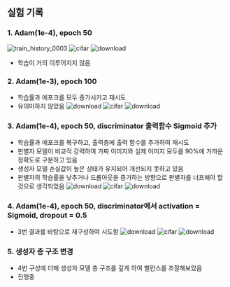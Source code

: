 ## 실험 기록

### 1. Adam(1e-4), epoch 50

![train_history_0003](https://github.com/user-attachments/assets/b654ff0f-00f0-4dcf-9e38-be701ab3f7af)
![cifar](https://github.com/user-attachments/assets/730821e1-5fde-4c09-9658-62ed679befa9)
![download](https://github.com/user-attachments/assets/7324e08e-49c2-4e4b-9f27-6d0776a922e8)
- 학습이 거의 이루어지지 않음

### 2. Adam(1e-3), epoch 100
- 학습률과 에포크를 모두 증가시키고 재시도
- 유의미하지 않았음
![download](https://github.com/user-attachments/assets/b75264c3-f368-4182-b948-75ebd7890cc7)
![cifar](https://github.com/user-attachments/assets/77a5a8a4-d30a-4d16-a3d6-62512aa0824b)
![download](https://github.com/user-attachments/assets/2dff07f3-8600-4b3a-b764-b2fd35e9ed17)

### 3. Adam(1e-4), epoch 50, discriminator 출력함수 Sigmoid 추가
- 학습률과 에포크를 복구하고, 출력층에 출력 함수를 추가하여 재시도
- 판별자 모델이 비교적 강력하여 가짜 이미지와 실제 이미지 모두를 90%에 가까운 정확도로 구분하고 있음
- 생성자 모델 손실값이 높은 상태가 유지되어 개선되지 못하고 있음
- 판별자의 학습률을 낮추거나 드롭아웃을 증가하는 방향으로 판별자를 너프해야 할 것으로 생각되었음
![download](https://github.com/user-attachments/assets/cd627143-e066-4e93-88a9-07e0c0fe12bb)
![cifar](https://github.com/user-attachments/assets/2403f090-09b8-4701-91dc-f20a79f13886)
![download](https://github.com/user-attachments/assets/8d8a5ba2-8288-408d-a6f6-77b976493dcf)

### 4. Adam(1e-4), epoch 50, discriminator에서 activation = Sigmoid, dropout = 0.5
- 3번 결과를 바탕으로 재구성하여 시도함
![download](https://github.com/user-attachments/assets/25611374-3fd7-42bd-93fd-6f41769de291)
![cifar](https://github.com/user-attachments/assets/90274cbf-5c62-4a20-9e9d-f85a3551d6d2)
![download](https://github.com/user-attachments/assets/3ce31601-0e56-4156-924d-e958cf7a8f50)

### 5. 생성자 층 구조 변경
- 4번 구성에 더해 생성자 모델 층 구조를 깊게 하여 밸런스를 조절해보았음
- 진행중
